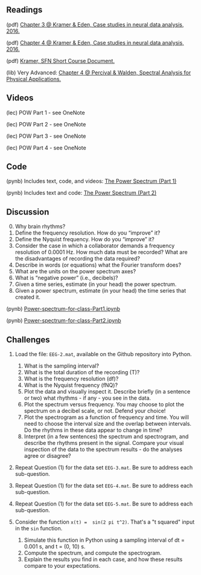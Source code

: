 ## Readings

(pdf) 	[Chapter 3 @ Kramer & Eden, Case studies in neural data analysis, 2016.](/Readings/Kramer_Eden_Chapter_3.pdf)

(pdf)   [Chapter 4 @ Kramer & Eden, Case studies in neural data analysis, 2016.](/Readings/Kramer_Eden_Chapter_4.pdf)

(pdf) 	[Kramer, SFN Short Course Document.](/Readings/Kramer_SFN_Short_Course.pdf)

(lib) 	Very Advanced: [Chapter 4 @ Percival & Walden, Spectral Analysis for Physical Applications.](https://www.cambridge.org/core/books/spectral-analysis-for-physical-applications/A9195239A8965A2C53D43EB2D1B80A33)

## Videos

(lec) POW Part 1 - see OneNote

(lec) POW Part 2 - see OneNote

(lec) POW Part 3 - see OneNote

(lec) POW Part 4 - see OneNote

## Code

(pynb)  Includes text, code, and videos: [The Power Spectrum (Part 1)](https://mark-kramer.github.io/Case-Studies-Python/03.html)

(pynb)  Includes text and code: [The Power Spectrum (Part 2)](https://mark-kramer.github.io/Case-Studies-Python/04.html)

## Discussion

0. Why brain rhythms?
1. Define the frequency resolution.  How do you “improve” it?
2. Define the Nyquist frequency.  How do you “improve” it?
3. Consider the case in which a collaborator demands a frequency resolution of 0.0001 Hz.  How much data must be recorded?  What are the disadvantages of recording the data required?
4. Describe in words (or equations) what the Fourier transform does?
5. What are the units on the power spectrum axes?
6. What is “negative power” (i.e., decibels)?
7. Given a time series, estimate (in your head) the power spectrum.
8. Given a power spectrum, estimate (in your head) the time series that created it. 

(pynb)  [Power-spectrum-for-class-Part1.ipynb](Power-spectrum-for-class-Part1.ipynb)

(pynb)  [Power-spectrum-for-class-Part2.ipynb](Power-spectrum-for-class-Part2.ipynb)

## Challenges

1. Load the file: `EEG-2.mat`, available on the Github repository into Python.
    1. What is the sampling interval?
    2. What is the total duration of the recording (T)?
    3. What is the frequency resolution (df)?
    4. What is the Nyquist frequency (fNQ)?
    5. Plot the data and visually inspect it.  Describe briefly (in a sentence or two) what rhythms - if any - you see in the data.
    6. Plot the spectrum versus frequency. You may choose to plot the spectrum on a decibel scale, or not. Defend your choice!
    7. Plot the spectrogram as a function of frequency and time.  You will need to choose the interval size and the overlap between intervals.  Do the rhythms in these data appear to change in time?
    8. Interpret (in a few sentences) the spectrum and spectrogram, and describe the rhythms present in the signal.  Compare your visual inspection of the data to the spectrum results - do the analyses agree or disagree?

6. Repeat Question (1) for the data set `EEG-3.mat`. Be sure to address each sub-question.
7. Repeat Question (1) for the data set `EEG-4.mat`. Be sure to address each sub-question.
8. Repeat Question (1) for the data set `EEG-5.mat`. Be sure to address each sub-question.

9. Consider the function `x(t) =  sin(2 pi t^2)`. That's a "t squared" input in the `sin` function.
    1. Simulate this function in Python using a sampling interval of dt = 0.001 s, and t = (0, 10) s.
    2. Compute the spectrum, and compute the spectrogram.
    3. Explain the results you find in each case, and how these results compare to your expectations.
